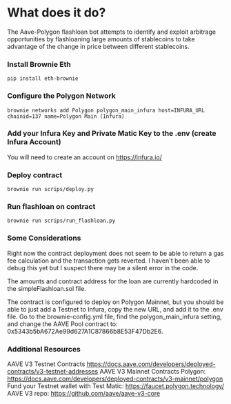 # What does it do?
The Aave-Polygon flashloan bot attempts to identify and exploit arbitrage opportunities by flashloaning large amounts of stablecoins to take advantage of the change in price between different stablecoins.

### Install Brownie Eth

`pip install eth-brownie`

### Configure the Polygon Network
`brownie networks add Polygon polygon_main_infura host=INFURA_URL chainid=137 name=Polygon Main (Infura)`

### Add your Infura Key and Private Matic Key to the .env (create Infura Account)
You will need to create an account on https://infura.io/

### Deploy contract
`brownie run scrips/deploy.py`

### Run flashloan on contract
`brownie run scrips/run_flashloan.py`

### Some Considerations
Right now the contract deployment does not seem to be able to return a gas fee calculation and the transaction gets reverted. I haven't been able to debug this yet but I suspect there may be a silent error in the code.   

The amounts and contract address for the loan are currently hardcoded in the simpleFlashloan.sol file.  

The contract is configured to deploy on Polygon Mainnet, but you should be able to just add a Testnet to Infura, copy the new URL, and add it to the .env file.
Go to the brownie-config.yml file, find the polygon_main_infura setting, and change the AAVE Pool contract to: 0x5343b5bA672Ae99d627A1C87866b8E53F47Db2E6.  

### Additional Resources
AAVE V3 Testnet Contracts https://docs.aave.com/developers/deployed-contracts/v3-testnet-addresses
AAVE V3 Mainnet Contracts Polygon: https://docs.aave.com/developers/deployed-contracts/v3-mainnet/polygon
Fund your Testnet wallet with Test Matic: https://faucet.polygon.technology/
AAVE V3 repo: https://github.com/aave/aave-v3-core
